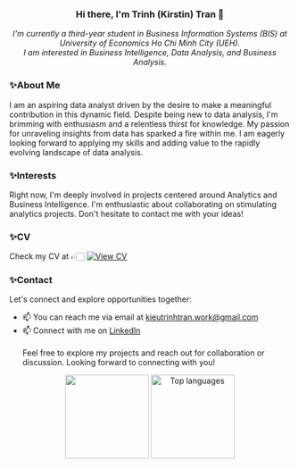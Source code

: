### <p align="center"> Hi there, I'm Trinh (Kirstin) Tran 👋
<p align="center"><em> I'm currently a third-year student in Business Information Systems (BIS) at University of Economics Ho Chi Minh City (UEH). <br>I am interested in Business Intelligence, Data Analysis, and Business Analysis. </em></p>

### ✨About Me
I am an aspiring data analyst driven by the desire to make a meaningful contribution in this dynamic field.
Despite being new to data analysis, I'm brimming with enthusiasm and a relentless thirst for knowledge. 
My passion for unraveling insights from data has sparked a fire within me. 
I am eagerly looking forward to applying my skills and adding value to the rapidly evolving landscape of data analysis.

### ✨Interests
Right now, I'm deeply involved in projects centered around Analytics and Business Intelligence. 
I'm enthusiastic about collaborating on stimulating analytics projects. Don't hesitate to contact me with your ideas!

### ✨CV
Check my CV at 👉🏻
[![View CV](https://img.shields.io/badge/View_CV-Click-a2d2ff?style=for-the-badge&logo=adobe)](https://kieutrinhtran.notion.site/resumes?pvs=4)

### ✨Contact
Let's connect and explore opportunities together:
- 📫 You can reach me via email at kieutrinhtran.work@gmail.com
- 📫 Connect with me on [LinkedIn](https://www.linkedin.com/in/kieutrinhtran/) <br><br>
Feel free to explore my projects and reach out for collaboration or discussion. Looking forward to connecting with you!

<p align='center'>

   <a href="https://github-readme-stats.vercel.app/api?username=kieutrinhtran&show_icons=true&count_private=true">
      <img height=150 src="https://github-readme-stats.vercel.app/api?username=kieutrinhtran&show_icons=true&count_private=true"/></a>

   <a href="https://github-readme-stats.vercel.app/api/top-langs/?username=kieutrinhtran&layout=compact">
    <img height=150 src="https://github-readme-stats.vercel.app/api/top-langs/?username=kieutrinhtran&layout=compact" alt="Top languages" /></a>
</p>
